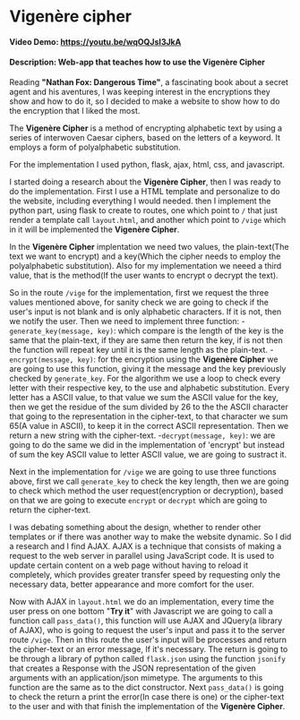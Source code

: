 # Vigenère cipher
#### Video Demo:  <https://youtu.be/wqOQJsI3JkA>
#### Description: Web-app that teaches how to use the Vigenère Cipher

Reading **"Nathan Fox: Dangerous Time"**, a fascinating book about a secret agent and his aventures,
I was keeping interest in the encryptions they show and how to do it, so I decided to make a website to show how to do the encryption that I liked the most.

The **Vigenère Cipher** is a method of encrypting alphabetic text by using a series of interwoven Caesar ciphers, based on the letters of a keyword. It employs a form of polyalphabetic substitution.

For the implementation I used python, flask, ajax, html, css, and javascript.

I started doing a research about the **Vigenère Cipher**, then I was ready to do the implementation.
First I use a HTML template and personalize to do the website, including everything I would needed.
then I implement the python part, using flask to create to routes, one which point to `/` that just render a template call `layout.html`, and another which point to `/vige` which in it will be implemented the **Vigenère Cipher**.

In the **Vigenère Cipher** implentation we need two values, the plain-text(The text we want to encrypt) and a key(Which the cipher needs to employ the polyalphabetic substitution).
Also for my implementation we neeed a third value, that is the method(If the user wants to encrypt o decrypt the text).

So in the route `/vige` for the implementation, first we request the three values mentioned above, for sanity check we are going to check if the user's input is not blank and is only alphabetic characters. If it is not, then we notify the user.
Then we need to implement three function:
-`generate_key(message, key)`: which compare is the length of the key is the same that the plain-text, if they are same then return the key, if is not then the function will repeat key until it is the same length as the plain-text.
-`encrypt(message, key)`: for the encryption using the **Vigenère Cipher** we are going to use this function, giving it the message and the key previously checked by `generate_key`. For the algorithm we use a loop to check every letter with their respective key, to the use and alphabetic substitution. 
Every letter has a ASCII value, to that value we sum the ASCII value for the key, then we get the residue of the sum divided by 26 to the the ASCII character that going to the representation in the cipher-text, to that character we sum 65(A value in ASCII), to keep it in the correct ASCII representation.
Then we return a new string with the cipher-text.
-`decrypt(message, key)`: we are going to do the same we did in the implementation of 'encrypt' but instead of sum the key ASCII value to letter ASCII value, we are going to sustract it.

Next in the implementation for `/vige` we are going to use three functions above, first we call `generate_key` to check the key length, then we are going to check which method the user request(encryption or decryption),
based on that we are going to execute `encrypt` or `decrypt` which are going to return the cipher-text.

I was debating something about the design, whether to render other templates or if there was another way to make the website dynamic. So I did a research and I find AJAX.
AJAX is a technique that consists of making a request to the web server in parallel using JavaScript code. It is used to update certain content on a web page without having to reload it completely, which provides greater transfer speed by requesting only the necessary data, better appearance and more comfort for the user.

Now with AJAX in `layout.html` we do an implementation, every time the user press on one bottom "**Try it**" with Javascript we are going to call a function call `pass_data()`, this function will use AJAX and JQuery(a library of AJAX), who is going to request the user's input and pass it to the server route `/vige`.
Then in this route the user's input will be processes and return the cipher-text or an error message, If it's necessary. The return is going to be through a library of python called `flask.json` using the function `jsonify` that creates a Response with the JSON representation of the given arguments with an application/json mimetype. The arguments to this function are the same as to the dict constructor.
Next `pass_data()` is going to check the return a print the error(In case there is one) or the cipher-text to the user and with that finish the implementation of the **Vigenère Cipher**.